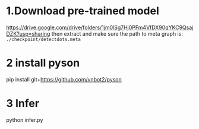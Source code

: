 # 1.Download pre-trained model
https://drive.google.com/drive/folders/1jm0lSg7Hj0PFm4VfDX90qYKC9QsajDZK?usp=sharing
then extract and make sure the path to meta graph is: 
  `./checkpoint/detectdots.meta`
  
# 2 install pyson
pip install git+https://github.com/vnbot2/pyson

# 3 Infer
python infer.py
